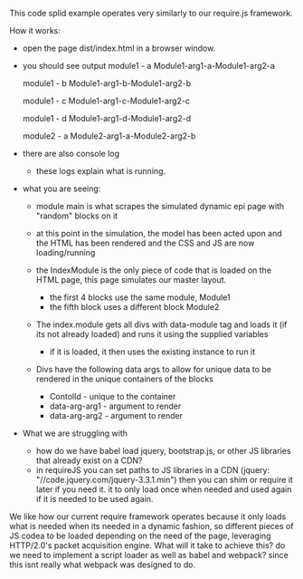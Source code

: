 This code splid example operates very similarly to our require.js framework. 

How it works:
 - open the page dist/index.html in a browser window.
 - you should see output
    module1 - a
    Module1-arg1-a-Module1-arg2-a

    module1 - b
    Module1-arg1-b-Module1-arg2-b

    module1 - c
    Module1-arg1-c-Module1-arg2-c

    module1 - d
    Module1-arg1-d-Module1-arg2-d

    module2 - a
    Module2-arg1-a-Module2-arg2-b
 
 - there are also console log
    - these logs explain what is running.

 - what you are seeing:
    - module main is what scrapes the simulated dynamic epi page with "random" blocks on it
    - at this point in the simulation, the model has been acted upon and the HTML has been rendered and the CSS and JS are now loading/running
    - the IndexModule is the only piece of code that is loaded on the HTML page, this page simulates our master layout.
        - the first 4 blocks use the same module, Module1
        - the fifth block uses a different block Module2

    - The index.module gets all divs with data-module tag and loads it (if its not already loaded) and runs it using the supplied variables
        - if it is loaded, it then uses the existing instance to run it

    - Divs have the following data args to allow for unique data to be rendered in the unique containers of the blocks
        - ContolId - unique to the container
        - data-arg-arg1 - argument to render
        - data-arg-arg2 - argument to render

- What we are struggling with
    - how do we have babel load jquery, bootstrap.js, or other JS libraries that already exist on a CDN?
    - in requireJS you can set paths to JS libraries in a CDN (jquery: "//code.jquery.com/jquery-3.3.1.min") then you can shim or require it later if you need it. it to only load once when needed and used again if it is needed to be used again.


We like how our current require framework operates because it only loads what is needed when its needed in a dynamic fashion, so different pieces of JS codea to be loaded depending on the need of the page, leveraging HTTP/2.0's packet acquisition engine.
What will it take to achieve this? do we need to implement a script loader as well as babel and webpack? since this isnt really what webpack was designed to do.